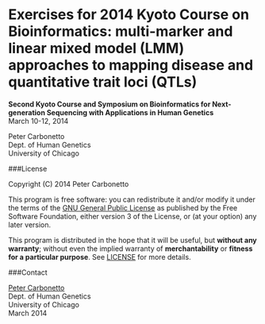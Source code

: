 # Exercises for 2014 Kyoto Course on Bioinformatics: multi-marker and linear mixed model (LMM) approaches to mapping disease and quantitative trait loci (QTLs)

**Second Kyoto Course and Symposium on Bioinformatics for
Next-generation Sequencing with Applications in Human Genetics**<br>
March 10-12, 2014

Peter Carbonetto<br>
Dept. of Human Genetics<br>
University of Chicago


###License

Copyright (C) 2014 Peter Carbonetto

This program is free software: you can redistribute it and/or modify
it under the terms of the
[GNU General Public License](http://www.gnu.org/licenses/gpl.html) as
published by the Free Software Foundation, either version 3 of the
License, or (at your option) any later version.

This program is distributed in the hope that it will be useful, but
**without any warranty**; without even the implied warranty of
**merchantability** or **fitness for a particular purpose**. See
[LICENSE](LICENSE) for more details.

###Contact

[Peter Carbonetto](http://www.cs.ubc.ca/spider/pcarbo)<br>
Dept. of Human Genetics<br>
University of Chicago<br> 
March 2014
